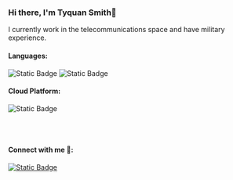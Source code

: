 ### Hi there, I'm Tyquan Smith👋
I currently work in the telecommunications space and have military experience.

#### Languages:

![Static Badge](https://img.shields.io/badge/Bash-black?style=for-the-badge&logo=gnu-bash&logoColor=white)
![Static Badge](https://img.shields.io/badge/javascript-%20black?style=for-the-badge&logo=javascript)

#### Cloud Platform:
![Static Badge](https://img.shields.io/badge/Amazon%20AWS%20Certified%20Cloud%20Practicioner%20-%20%20rgb(45%2C%2056%2C%2069)?logo=amazon-aws)

<br>
</br>


#### Connect with me 🤳:

<a href="https://www.linkedin.com/in/tyquan-smith-027a8b168/"><img alt="Static Badge" src="https://img.shields.io/badge/LinkedIn%20-blue?style=flat&logo=linkedin"></a>



<!--
**signalty/signalty** is a ✨ _special_ ✨ repository because its `README.md` (this file) appears on your GitHub profile.
[<img align="left" alt="JoshMadakor | LinkedIn" width="22px" src="https://cdn.jsdelivr.net/npm/simple-icons@v3/icons/linkedin.svg" />][linkedin]
-->
